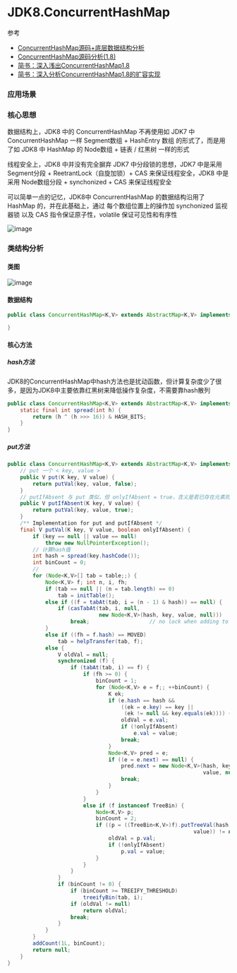 
# JDK8.ConcurrentHashMap

参考
- [ConcurrentHashMap源码+底层数据结构分析](https://github.com/Snailclimb/JavaGuide/blob/master/docs/java/collection/ConcurrentHashMap%E6%BA%90%E7%A0%81+%E5%BA%95%E5%B1%82%E6%95%B0%E6%8D%AE%E7%BB%93%E6%9E%84%E5%88%86%E6%9E%90.md)
- [ConcurrentHashMap源码分析(1.8)](https://www.cnblogs.com/zerotomax/p/8687425.html)
- [简书：深入浅出ConcurrentHashMap1.8](https://www.jianshu.com/p/c0642afe03e0)
- [简书：深入分析ConcurrentHashMap1.8的扩容实现](https://www.jianshu.com/p/f6730d5784ad)

### 应用场景

### 核心思想

数据结构上，JDK8 中的 ConcurrentHashMap 不再使用如 JDK7 中 ConcurrentHashMap 一样 Segment数组 + HashEntry 数组 的形式了，而是用了如 JDK8 中 HashMap 的 Node数组 + 链表 / 红黑树 一样的形式

线程安全上，JDK8 中并没有完全摒弃 JDK7 中分段锁的思想，JDK7 中是采用 Segment分段 + ReetrantLock（自旋加锁）+ CAS 来保证线程安全，JDK8 中是采用 Node数组分段 + synchonized + CAS 来保证线程安全

可以简单一点的记忆，JDK8中 ConcurrentHashMap 的数据结构沿用了 HashMap 的，并在此基础上，通过 每个数组位置上的操作加 synchonized 监视器锁 以及 CAS 指令保证原子性，volatile 保证可见性和有序性

![image](https://user-images.githubusercontent.com/10209135/99938125-22661780-2da2-11eb-8824-7fe2e6ff2cf7.png)

### 类结构分析

#### 类图

![image](https://user-images.githubusercontent.com/10209135/99937247-34df5180-2da0-11eb-869f-883c29eb3e01.png)

#### 数据结构

```java
public class ConcurrentHashMap<K,V> extends AbstractMap<K,V> implements ConcurrentMap<K,V>, Serializable {

}
```

#### 核心方法

##### hash方法

JDK8的ConcurrentHashMap中hash方法也是扰动函数，但计算复杂度少了很多，是因为JDK8中主要依靠红黑树来降低操作复杂度，不需要靠hash散列

```java
public class ConcurrentHashMap<K,V> extends AbstractMap<K,V> implements ConcurrentMap<K,V>, Serializable {
    static final int spread(int h) {
        return (h ^ (h >>> 16)) & HASH_BITS;
    }
}
```

##### put方法

```java
public class ConcurrentHashMap<K,V> extends AbstractMap<K,V> implements ConcurrentMap<K,V>, Serializable {
    // put 一个 < key, value >
    public V put(K key, V value) {
        return putVal(key, value, false);
    }
    // putIfAbsent 与 put 类似，但 onlyIfAbsent = true，含义是若已存在元素则不覆盖
    public V putIfAbsent(K key, V value) {
        return putVal(key, value, true);
    }
    /** Implementation for put and putIfAbsent */
    final V putVal(K key, V value, boolean onlyIfAbsent) {
        if (key == null || value == null) 
            throw new NullPointerException();
        // 计算hash值
        int hash = spread(key.hashCode());
        int binCount = 0;
        // 
        for (Node<K,V>[] tab = table;;) {
            Node<K,V> f; int n, i, fh;
            if (tab == null || (n = tab.length) == 0)
                tab = initTable();
            else if ((f = tabAt(tab, i = (n - 1) & hash)) == null) {
                if (casTabAt(tab, i, null,
                             new Node<K,V>(hash, key, value, null)))
                    break;                   // no lock when adding to empty bin
            }
            else if ((fh = f.hash) == MOVED)
                tab = helpTransfer(tab, f);
            else {
                V oldVal = null;
                synchronized (f) {
                    if (tabAt(tab, i) == f) {
                        if (fh >= 0) {
                            binCount = 1;
                            for (Node<K,V> e = f;; ++binCount) {
                                K ek;
                                if (e.hash == hash &&
                                    ((ek = e.key) == key ||
                                     (ek != null && key.equals(ek)))) {
                                    oldVal = e.val;
                                    if (!onlyIfAbsent)
                                        e.val = value;
                                    break;
                                }
                                Node<K,V> pred = e;
                                if ((e = e.next) == null) {
                                    pred.next = new Node<K,V>(hash, key,
                                                              value, null);
                                    break;
                                }
                            }
                        }
                        else if (f instanceof TreeBin) {
                            Node<K,V> p;
                            binCount = 2;
                            if ((p = ((TreeBin<K,V>)f).putTreeVal(hash, key,
                                                           value)) != null) {
                                oldVal = p.val;
                                if (!onlyIfAbsent)
                                    p.val = value;
                            }
                        }
                    }
                }
                if (binCount != 0) {
                    if (binCount >= TREEIFY_THRESHOLD)
                        treeifyBin(tab, i);
                    if (oldVal != null)
                        return oldVal;
                    break;
                }
            }
        }
        addCount(1L, binCount);
        return null;
    }
}
```
